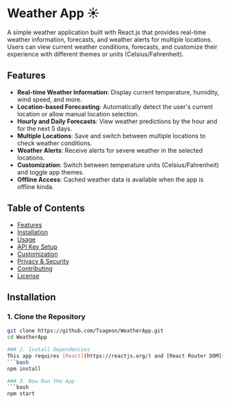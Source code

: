 # Weather App ☀️
A simple weather application built with React.js that provides real-time weather information, forecasts, and weather alerts for multiple locations. Users can view current weather conditions, forecasts, and customize their experience with different themes or units (Celsius/Fahrenheit).

## Features
- **Real-time Weather Information**: Display current temperature, humidity, wind speed, and more.
- **Location-based Forecasting**: Automatically detect the user's current location or allow manual location selection.
- **Hourly and Daily Forecasts**: View weather predictions by the hour and for the next 5 days.
- **Multiple Locations**: Save and switch between multiple locations to check weather conditions.
- **Weather Alerts**: Receive alerts for severe weather in the selected locations.
- **Customization**: Switch between temperature units (Celsius/Fahrenheit) and toggle app themes.
- **Offline Access**: Cached weather data is available when the app is offline kinda.

## Table of Contents
- [Features](#features)
- [Installation](#installation)
- [Usage](#usage)
- [API Key Setup](#api-key-setup)
- [Customization](#customization)
- [Privacy & Security](#privacy--security)
- [Contributing](#contributing)
- [License](#license)

## Installation
### 1. Clone the Repository
```bash
git clone https://github.com/Tsageon/WeatherApp.git
cd WeatherApp

### 2. Install Dependencies
This app requires [React](https://reactjs.org/) and [React Router DOM](https://reactrouter.com/).
```bash
npm install

### 3. Now Run the App
```bash
npm start

